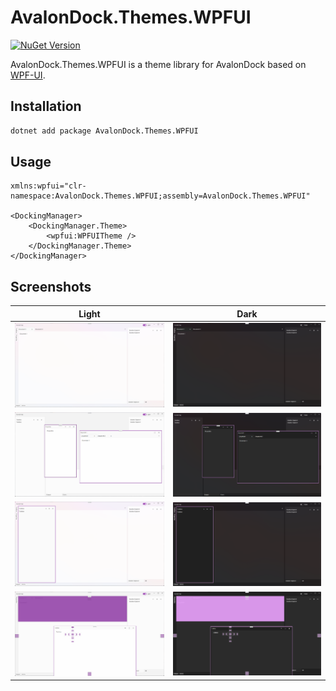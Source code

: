 # AvalonDock.Themes.WPFUI

[![NuGet Version](https://img.shields.io/nuget/v/AvalonDock.Themes.WPFUI)](https://nuget.org/packages/AvalonDock.Themes.WPFUI)

AvalonDock.Themes.WPFUI is a theme library for AvalonDock based on [WPF-UI](https://github.com/lepoco/wpfui).

## Installation
```bash
dotnet add package AvalonDock.Themes.WPFUI
```

## Usage
```xaml
xmlns:wpfui="clr-namespace:AvalonDock.Themes.WPFUI;assembly=AvalonDock.Themes.WPFUI"

<DockingManager>
    <DockingManager.Theme>
        <wpfui:WPFUITheme />
    </DockingManager.Theme>
</DockingManager>
```

## Screenshots
| Light | Dark |
| ----- | ---- |
| ![image](https://raw.githubusercontent.com/qian-o/AvalonDock.Themes.WPFUI/master/Screenshots/1L.png) | ![image](https://raw.githubusercontent.com/qian-o/AvalonDock.Themes.WPFUI/master/Screenshots/1D.png) |
| ![image](https://raw.githubusercontent.com/qian-o/AvalonDock.Themes.WPFUI/master/Screenshots/2L.png) | ![image](https://raw.githubusercontent.com/qian-o/AvalonDock.Themes.WPFUI/master/Screenshots/2D.png) |
| ![image](https://raw.githubusercontent.com/qian-o/AvalonDock.Themes.WPFUI/master/Screenshots/3L.png) | ![image](https://raw.githubusercontent.com/qian-o/AvalonDock.Themes.WPFUI/master/Screenshots/3D.png) |
| ![image](https://raw.githubusercontent.com/qian-o/AvalonDock.Themes.WPFUI/master/Screenshots/4L.png) | ![image](https://raw.githubusercontent.com/qian-o/AvalonDock.Themes.WPFUI/master/Screenshots/4D.png) |
